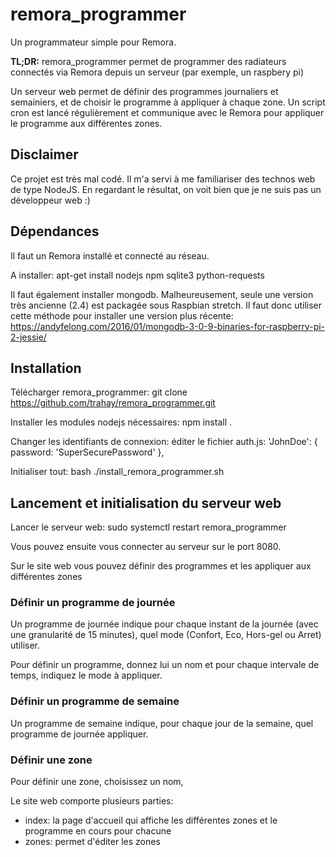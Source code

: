 # remora_programmer

Un programmateur simple pour Remora.

**TL;DR:** remora_programmer permet de programmer des radiateurs connectés via Remora depuis un serveur (par exemple, un raspbery pi)

Un serveur web permet de définir des programmes journaliers et semainiers, et de choisir le programme à appliquer à chaque zone.
Un script cron est lancé régulièrement et communique avec le Remora pour appliquer le programme aux différentes zones.

## Disclaimer
Ce projet est très mal codé. Il m'a servi à me familiariser des technos web de type NodeJS. En regardant le résultat, on voit bien que je ne suis pas un développeur web :)


## Dépendances

Il faut un Remora installé et connecté au réseau.
   
A installer:
    apt-get install nodejs npm sqlite3 python-requests

Il faut également installer mongodb. Malheureusement, seule une version très ancienne (2.4) est packagée sous Raspbian stretch. Il faut donc utiliser cette méthode pour installer une version plus récente:
https://andyfelong.com/2016/01/mongodb-3-0-9-binaries-for-raspberry-pi-2-jessie/

## Installation

Télécharger remora_programmer:
    git clone https://github.com/trahay/remora_programmer.git

Installer les modules nodejs nécessaires:
    npm install .

Changer les identifiants de connexion: éditer le fichier auth.js:
      'JohnDoe': { password: 'SuperSecurePassword' },

Initialiser tout:
   bash ./install_remora_programmer.sh

## Lancement et initialisation du serveur web

Lancer le serveur web:
    sudo systemctl restart remora_programmer 

Vous pouvez ensuite vous connecter au serveur sur le port 8080.

Sur le site web vous pouvez définir des programmes et les appliquer aux différentes zones

### Définir un programme de journée

Un programme de journée indique pour chaque instant de la journée (avec une granularité de 15 minutes), quel mode (Confort, Eco, Hors-gel ou Arret) utiliser.

Pour définir un programme, donnez lui un nom et pour chaque intervale de temps, indiquez le mode à appliquer.

### Définir un programme de semaine

Un programme de semaine indique, pour chaque jour de la semaine, quel programme de journée appliquer.

### Définir une zone

Pour définir une zone, choisissez un nom, 

Le site web comporte plusieurs parties:
- index: la page d'accueil qui affiche les différentes zones et le programme en cours pour chacune
- zones: permet d'éditer les zones
